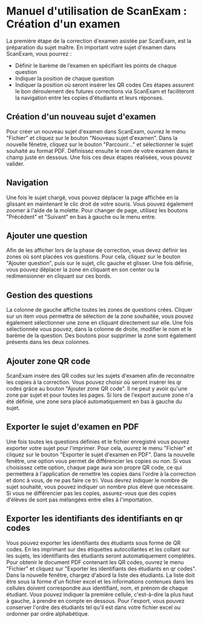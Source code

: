 # Manuel d'utilisation de ScanExam : Création d'un examen
La première étape de la correction d'examen asistée par ScanExam, est la préparation du sujet maître. En important votre sujet d'examen dans ScanExam, vous pourrez :
- Définir le barème de l’examen en spécifiant les points de chaque question
- Indiquer la position de chaque question
- Indiquer la position où seront insérer les QR codes
Ces étapes assurent le bon déroulement des futures corrections via ScanExam et faciliteront la navigation entre les copies d'étudiants et leurs réponses.
## Création d'un nouveau sujet d'examen
Pour créer un nouveau sujet d'examen dans ScanExam, ouvrez le menu "Fichier" et cliquez sur le bouton "Nouveau sujet d'examen". Dans la nouvelle fênetre, cliquez sur le bouton "Parcourir..." et sélectionner le sujet souhaité au format PDF. Définissez ensuite le nom de votre examen dans le champ juste en dessous. Une fois ces deux étapes réalisées, vous pouvez valider.
## Navigation
Une fois le sujet chargé, vous pouvez déplacer la page affichée en la glissant en maintenant le clic droit de votre souris. Vous pouvez également zoomer à l'aide de la molette. Pour changer de page, utilisez les boutons "Précédent" et "Suivant" en bas à gauche ou le menu entre.
## Ajouter une question
Afin de les afficher lors de la phase de correction, vous devez définir les zones où sont placées vos questions. Pour cela, cliquez sur le bouton "Ajouter question", puis sur le sujet, clic gauche et glisser. Une fois définie, vous pouvez déplacer la zone en cliquant en son center ou la redimensionner en cliquant sur ces bords.
## Gestion des questions
La colonne de gauche affiche toutes les zones de questions crées. Cliquer sur un item vous permettra de sélection de la zone souhaitée, vous pouvez également sélectionner une zone en cliquant directement sur elle. Une fois sélectionnée vous pouvez, dans la colonne de droite, modifier le nom et le barème de la question. Des boutons pour supprimer la zone sont également présents dans les deux colonnes.
## Ajouter zone QR code
ScanExam insère des QR codes sur les sujets d'examen afin de reconnaitre les copies à la correction. Vous pouvez choisir où seront insérer les qr codes grâce au bouton "Ajouter zone QR code". Il ne peut y avoir qu'une zone par sujet et pour toutes les pages. Si lors de l'export aucune zone n'a été définie, une zone sera placé automatiquement en bas à gauche du sujet.
## Exporter le sujet d'examen en PDF
Une fois toutes les questions définies et le fichier enregistré vous pouvez exporter votre sujet pour l'imprimer. Pour cela, ouvrez le menu "Fichier" et cliquez sur le bouton "Exporter le sujet d'examen en PDF". Dans la nouvelle fenêtre, une option vous permet de différencier les copies ou non. Si vous choisissez cette option, chaque page aura son propre QR code, ce qui permettera à l'application de remettre les copies dans l'ordre à la correction et donc à vous, de ne pas faire ce tri. Vous devrez indiquer le nombre de sujet souhaité, vous pouvez indiquer un nombre plus élevé que nécessaire. Si vous ne différencier pas les copies, assurez-vous que des copies d'élèves de sont pas mélangées entre elles à l'importation.
## Exporter les identifiants des identifiants en qr codes
Vous pouvez exporter les identifiants des étudiants sous forme de QR codes. En les imprimant sur des étiquettes autocollantes et les collant sur les sujets, les identifiants des étudiants seront automatiquement complétés. Pour obtenir le document PDF contenant les QR codes, ouvrez le menu "Fichier" et cliquez sur "Exporter les identifiants des étudiants en qr codes". Dans la nouvelle fenêtre, chargez d'abord la liste des étudiants. La liste doit être sous la forme d'un fichier excel et les informations contenues dans les cellules doivent correspondre aux identifiant, nom, et prénom de chaque étudiant.
Vous pouvez indiquer la première cellule, c'est-à-dire la plus haut à gauche, à prendre en compte en dessous. Pour l'export, vous pouvez conserver l'ordre des étudiants tel qu'il est dans votre fichier excel ou ordonner par ordre alphabétique.

